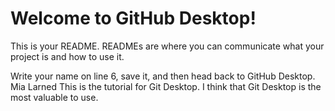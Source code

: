 # Welcome to GitHub Desktop!

This is your README. READMEs are where you can communicate what your project is and how to use it.

Write your name on line 6, save it, and then head back to GitHub Desktop.
Mia Larned
This is the tutorial for Git Desktop. I think that Git Desktop is the most valuable to use.